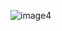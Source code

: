 ![image4](https://user-images.githubusercontent.com/72683799/179357255-a39892fe-3dce-4d11-8df2-e81a1b56644d.png)
